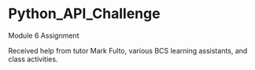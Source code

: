 # Python_API_Challenge

Module 6 Assignment

Received help from tutor Mark Fulto, various BCS learning assistants, and class activities. 
